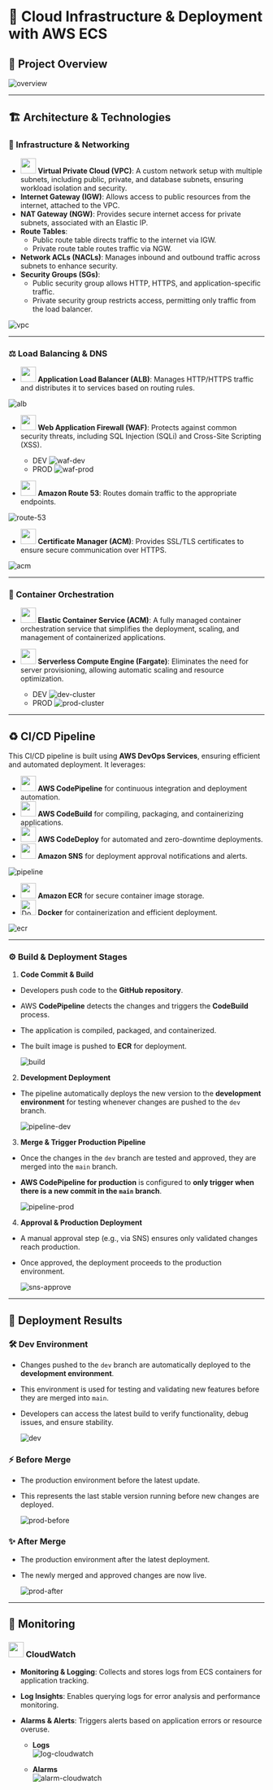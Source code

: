 # 📌 Cloud Infrastructure & Deployment with AWS ECS

## 📝 Project Overview

![overview](resources/overview.png)

---

## 🏗 Architecture & Technologies

### 🧱 Infrastructure & Networking

- <img src="https://i.imgur.com/FNOLEI9.jpeg" width="30" height="30" /> **Virtual Private Cloud (VPC)**: A custom network setup with multiple subnets, including public, private, and database subnets, ensuring workload isolation and security.
- **Internet Gateway (IGW)**: Allows access to public resources from the internet, attached to the VPC.
- **NAT Gateway (NGW)**: Provides secure internet access for private subnets, associated with an Elastic IP.
- **Route Tables**:
  - Public route table directs traffic to the internet via IGW.
  - Private route table routes traffic via NGW.
- **Network ACLs (NACLs)**: Manages inbound and outbound traffic across subnets to enhance security.
- **Security Groups (SGs)**:
  - Public security group allows HTTP, HTTPS, and application-specific traffic.
  - Private security group restricts access, permitting only traffic from the load balancer.

![vpc](resources/vpc.png)

---

### ⚖️ Load Balancing & DNS

- <img src="https://i.imgur.com/GMr01eh.png" width="30" height="30" /> **Application Load Balancer (ALB)**: Manages HTTP/HTTPS traffic and distributes it to services based on routing rules.

![alb](resources/alb.png)

- <img src="https://i.imgur.com/jFcQvRW.png" width="30" height="30" /> **Web Application Firewall (WAF)**: Protects against common security threats, including SQL Injection (SQLi) and Cross-Site Scripting (XSS).

  - DEV
    ![waf-dev](resources/waf-dev.png)
  - PROD
    ![waf-prod](resources/waf-prod.png)

- <img src="https://i.imgur.com/CHzMALx.png" width="30" height="30" /> **Amazon Route 53**: Routes domain traffic to the appropriate endpoints.

![route-53](resources/route-53.png)

- <img src="https://i.imgur.com/s1HtY0n.png" width="30" height="30" /> **Certificate Manager (ACM)**: Provides SSL/TLS certificates to ensure secure communication over HTTPS.

![acm](resources/acm.png)

---

### 🚀 Container Orchestration

- <img src="https://i.imgur.com/SWw2HAB.png" width="30" height="30" /> **Elastic Container Service (ACM)**: A fully managed container orchestration service that simplifies the deployment, scaling, and management of containerized applications.
- <img src="https://i.imgur.com/WZPqH1T.png" width="30" height="30" /> **Serverless Compute Engine (Fargate)**: Eliminates the need for server provisioning, allowing automatic scaling and resource optimization.

  - DEV
    ![dev-cluster](resources/dev-cluster.png)
  - PROD
    ![prod-cluster](resources/prod-cluster.png)

---

## ♻️ CI/CD Pipeline

This CI/CD pipeline is built using **AWS DevOps Services**, ensuring efficient and automated deployment. It leverages:

- <img src="https://i.imgur.com/4Ztfkdb.png" width="30" height="30" /> **AWS CodePipeline** for continuous integration and deployment automation.
- <img src="https://i.imgur.com/upNyo8b.png" width="30" height="30" /> **AWS CodeBuild** for compiling, packaging, and containerizing applications.
- <img src="https://i.imgur.com/MmcSYIE.png" width="30" height="30" /> **AWS CodeDeploy** for automated and zero-downtime deployments.
- <img src="https://i.imgur.com/EVxxE9V.png" width="30" height="30" /> **Amazon SNS** for deployment approval notifications and alerts.

![pipeline](resources/pipeline.png)

- <img src="https://i.imgur.com/4rPiNGc.png" width="30" height="30" /> **Amazon ECR** for secure container image storage.
- <img src="https://raw.githubusercontent.com/devicons/devicon/master/icons/docker/docker-original.svg" alt="Docker" width="30" height="30"/> **Docker** for containerization and efficient deployment.

![ecr](resources/ecr.png)

---

### ⚙️ Build & Deployment Stages

1. **Code Commit & Build**

- Developers push code to the **GitHub repository**.
- AWS **CodePipeline** detects the changes and triggers the **CodeBuild** process.
- The application is compiled, packaged, and containerized.
- The built image is pushed to **ECR** for deployment.

  ![build](resources/build.png)

2. **Development Deployment**

- The pipeline automatically deploys the new version to the **development environment** for testing whenever changes are pushed to the `dev` branch.

  ![pipeline-dev](resources/pipeline-dev.png)

3. **Merge & Trigger Production Pipeline**

- Once the changes in the `dev` branch are tested and approved, they are merged into the `main` branch.
- **AWS CodePipeline for production** is configured to **only trigger when there is a new commit in the `main` branch**.

  ![pipeline-prod](resources/pipeline-prod.png)

4. **Approval & Production Deployment**

- A manual approval step (e.g., via SNS) ensures only validated changes reach production.
- Once approved, the deployment proceeds to the production environment.

  ![sns-approve](resources/sns-approve.png)

---

## 🎉 Deployment Results

### 🛠 Dev Environment

- Changes pushed to the `dev` branch are automatically deployed to the **development environment**.
- This environment is used for testing and validating new features before they are merged into `main`.
- Developers can access the latest build to verify functionality, debug issues, and ensure stability.

  ![dev](resources/dev.png)

### ⚡ Before Merge

- The production environment before the latest update.
- This represents the last stable version running before new changes are deployed.

  ![prod-before](resources/prod-before.png)

### ✨ After Merge

- The production environment after the latest deployment.
- The newly merged and approved changes are now live.

  ![prod-after](resources/prod-after.png)

---

## 📡 Monitoring

### <img src="https://i.imgur.com/rAsQAY5.png" width="30" height="30" /> **CloudWatch**

- **Monitoring & Logging**: Collects and stores logs from ECS containers for application tracking.
- **Log Insights**: Enables querying logs for error analysis and performance monitoring.
- **Alarms & Alerts**: Triggers alerts based on application errors or resource overuse.

  - **Logs**  
    ![log-cloudwatch](resources/log-cloudwatch.png)

  - **Alarms**  
    ![alarm-cloudwatch](resources/alarm-cloudwatch.png)
